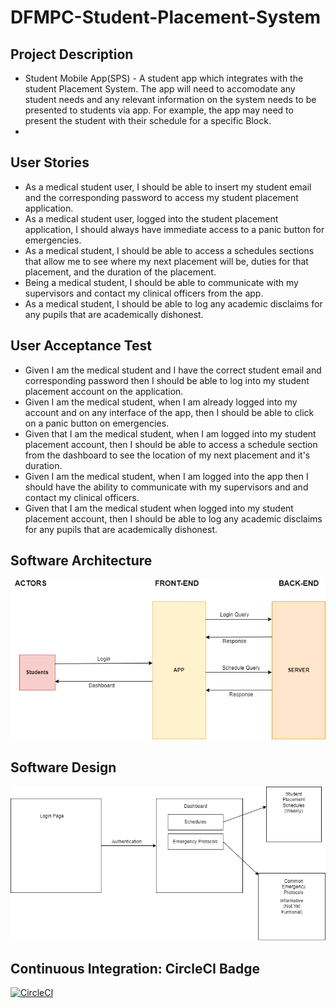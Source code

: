 # DFMPC-Student-Placement-System

## Project Description
- Student Mobile App(SPS) - A student app which integrates with the student Placement System. The app will need to accomodate any student needs and any relevant information on the system needs to be presented to students via app. For example, the app may need to present the student with their schedule for a specific Block.
- 
## User Stories 
- As a medical student user, I should be able to insert my student email and the corresponding password to access my student placement application.
- As a medical student user, logged into the student placement application, I should always have immediate access to a panic button for emergencies.
- As a medical student, I should be able to access a schedules sections that allow me to see where my next placement will be, duties for that placement, and the duration of the placement.
- Being a medical student, I should be able to communicate with my supervisors and contact my clinical officers from the app.
- As a medical student, I should be able to log any academic disclaims for any pupils that are academically dishonest.

## User Acceptance Test
- Given I am the medical student and I have the correct student email and corresponding password then I should be able to log into my student placement account on the application.
- Given I am the medical student, when I am already logged into my account and on any interface of the app, then I should be able to click on a panic button on emergencies.
-  Given that I am the medical student, when I am logged into my student placement account, then I should be able to access a schedule section from the dashboard to see the location of my next placement and it's duration. 
-  Given I am the medical student, when I am logged into the app then I should have the ability to communicate with my supervisors and and contact my clinical officers.
-  Given that I am the medical student when  logged into my student placement account, then I should be able to log any academic disclaims for any pupils that are academically dishonest.


## Software Architecture 

![Software Architecture Description](https://github.com/Software-Design-2022/DFMPC-Student-Placement-System/blob/17c20784cb78bcfa8b5c250eace39a3c63011f18/Arch_des.png)

## Software Design

![Software Design Description](https://github.com/Software-Design-2022/DFMPC-Student-Placement-System/blob/17c20784cb78bcfa8b5c250eace39a3c63011f18/Software_Description.png)

## Continuous Integration: CircleCI Badge
[![CircleCI](https://circleci.com/<gh>/<Software-Design-2022>/<project>.svg?style=svg&circle-token=<09a71fa0f96ca31f85ee8822bf1594419064f557>)](<https://app.circleci.com/pipelines/github/Software-Design-2022>)




